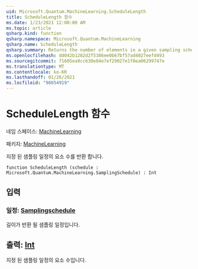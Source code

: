 ```yaml
---
uid: Microsoft.Quantum.MachineLearning.ScheduleLength
title: ScheduleLength 함수
ms.date: 1/23/2021 12:00:00 AM
ms.topic: article
qsharp.kind: function
qsharp.namespace: Microsoft.Quantum.MachineLearning
qsharp.name: ScheduleLength
qsharp.summary: Returns the number of elements in a given sampling schedule.
ms.openlocfilehash: dd042b1282d2f5386ee0b67bf57ad4027eefd493
ms.sourcegitcommit: 71605ea9cc630e84e7ef29027e1f0ea06299747e
ms.translationtype: MT
ms.contentlocale: ko-KR
ms.lasthandoff: 01/26/2021
ms.locfileid: "98854919"
---
```

# <a name="schedulelength-function"></a>ScheduleLength 함수

네임 스페이스: [MachineLearning](xref:Microsoft.Quantum.MachineLearning)

패키지: [MachineLearning](https://nuget.org/packages/Microsoft.Quantum.MachineLearning)


지정 된 샘플링 일정의 요소 수를 반환 합니다.

```qsharp
function ScheduleLength (schedule : Microsoft.Quantum.MachineLearning.SamplingSchedule) : Int
```


## <a name="input"></a>입력

### <a name="schedule--samplingschedule"></a>일정: [Samplingschedule](xref:Microsoft.Quantum.MachineLearning.SamplingSchedule)

길이가 반환 될 샘플링 일정입니다.



## <a name="output--int"></a>출력: [Int](xref:microsoft.quantum.lang-ref.int)

지정 된 샘플링 일정의 요소 수입니다.